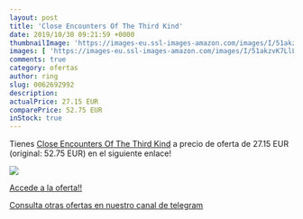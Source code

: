 ```yaml
---
layout: post
title: 'Close Encounters Of The Third Kind'
date: 2019/10/30 09:21:59 +0000
thumbnailImage: 'https://images-eu.ssl-images-amazon.com/images/I/51akzvK7LlL._SL200_.jpg'
images: [ 'https://images-eu.ssl-images-amazon.com/images/I/51akzvK7LlL._SL200_.jpg' ]
comments: true
category: ofertas
author: ring
slug: 0062692992
description:
actualPrice: 27.15 EUR
comparePrice: 52.75 EUR
inStock: true
---
```


Tienes [Close Encounters Of The Third Kind](https://www.amazon.com/dp/0062692992/?tag=redken08-20) a precio de oferta de 27.15 EUR (original: 52.75 EUR) en el siguiente enlace!

[![](https://images-eu.ssl-images-amazon.com/images/I/51akzvK7LlL._SL200_.jpg)](https://www.amazon.com/dp/0062692992/?tag=redken08-20)

[Accede a la oferta!!](https://www.amazon.com/dp/0062692992/?tag=redken08-20)

[Consulta otras ofertas en nuestro canal de telegram](https://t.me/s/ofertas25)
